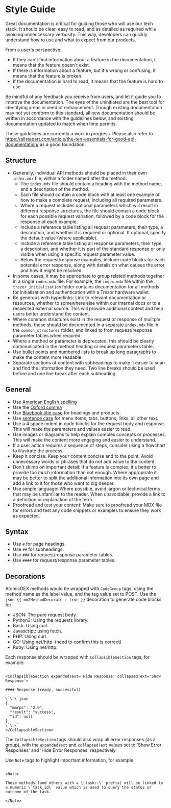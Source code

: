 # Style Guide
Great documentation is critical for guiding those who will use our tech stack. It should be clear, easy to read, and as detailed as required while avoiding unneccessary verbosity. This way, developers can quickly understand how to use and what to expect from our products.

From a user's perspective:
 - If they can't find information about a feature in the documentation, it means that the feature doesn't exist.
 - If there is information about a feature, but it's wrong or confusing, it means that the feature is broken.
 - If the documentation is hard to read, it means that the feature is hard to use.

Be mindful of any feedback you receive from users, and let it guide you to improve the documentation. The eyes of the uninitiated are the best tool for identifying areas in need of enhancement. Though existing documentation may not yet conform to this standard, all new documentation should be written in accordance with the guidelines below, and existing documentation updated to match when time permits.

These guidelines are currently a work in progress. Please also refer to https://alistapart.com/article/the-ten-essentials-for-good-api-documentation/ as a good foundation.


## Structure

 - Generally, individual API methods should be placed in their own `index.mdx` file, within a folder named after the method.
    - The `index.mdx` file should contain a heading with the method name, and a description of the method.
    - Each file should contain a code block with at least one example of how to make a complete request, including all required parameters.
    - Where a request includes optional parameters which will result in different response structures, the file should contain a code block for each possible request variation, followed by a code block for the response of each example.
    - Include a reference table listing all request parameters, their type, a description, and whether it is required or optional. If optional, specify the default value (where applicable).
    - Include a reference table listing all response parameters, their type, a description, and whether it is part of the standard response or only visible when using a specific request parameter value.
    - Below the request/response examples, include code blocks for each potential error response, along with details on what causes the error and how it might be resolved.
 - In some cases, it may be appropriate to group related methods together in a single `index.mdx` file. For example, the `index.mdx` file within the `trezor_initialisation` folder contains documentation for all methods for initialisation and authentication with a Trezor hardware wallet.
 - Be generous with hyperlinks: Link to relevant documentation or resources, whether to somewhere else within our internal docs or to a respected external source. This will provide additional context and help users better understand the content.
 - Where common structures exist in the request or response of mulitple methods, these should be documented in a separate `index.mdx` file in the `common_structures` folder, and linked to from request/response parameter tables when required.
 - Where a method or parameter is deprecated, this should be clearly communicated in the method heading or request parameters table. 
 - Use bullet points and numbered lists to break up long paragraphs to make the content more readable.
 - Separate sections of content with subheadings to make it easier to scan and find the information they need. Two line breaks should be used before and one line break after each subheading.


## General

 - Use [American English spelling](https://www.thefreedictionary.com/American-English-vs-British-English-Spelling.htm)
 - Use the [Oxford comma](https://www.youtube.com/watch?v=xUt7-B8IfxU)
 - Use [Bluebook title case](https://titlecaseconverter.com/rules/#BB) for headings and products.
 - Use [sentence case](https://titlecaseconverter.com/sentence-case/) for menu items, tabs, buttons, links, all other text.
 - Use a 4 space indent in code blocks for the request body and response. This will make the parameters and values easier to read.
 - Use images or diagrams to help explain complex concepts or processes. This will make the content more engaging and easier to understand. 
 - If a user action requires a sequence of steps, consider using a flowchart to illustrate the process.
 - Keep it concise: Keep your content concise and to the point. Avoid unnecessary words or phrases that do not add value to the content.
 - Don't skimp on important detail: If a feature is complex, it's better to provide too much information than not enough. Where appropriate it may be better to split the additional information into its own page and add a link to it for those who want to dig deeper.
 - Use simple language: Where possible, avoid jargon or technical terms that may be unfamiliar to the reader. When unavoidable, provide a link to a definition or explanation of the term.
 - Proofread and test your content: Make sure to proofread your MDX file for errors and test any code snippets or examples to ensure they work as expected.


## Syntax
 - Use `#` for page headings.
 - Use `##` for subheadings.
 - Use `###` for request/response parameter tables.
 - Use `####` for request/response parameter tables.


## Decorations

AtomicDEX methods would be wrapped with `CodeGroup` tags, using the method name as the label value, and the tag value set to POST.
Use the `json {{ mm2MethodDecorate : true }}` decoration to generate code blocks for
 - JSON: The pure request body.
 - Python3: Using the requests library.
 - Bash: Using curl.
 - Javascript: using fetch.
 - PHP: Using curl.
 - GO: Using net/http. (need to confirm this is correct)
 - Ruby: Using net/http. 

Each response should be wrapped with `CollapsibleSection` tags, for example:

```mdx

<CollapsibleSection expandedText='Hide Response' collapsedText='Show Response'>

#### Response (ready, successful)

\`\`\`json
{
  "mmrpc": "2.0",
  "result": "success",
  "id": null
}
\`\`\`
</CollapsibleSection>
```

The `CollapsibleSection` tags should also wrap all error responses (as a group), with the `expandedText` and `collapsedText` values set to 'Show Error Responses' and 'Hide Error Responses' respectively.


Use `Note` tags to highlight important information, for example:

```mdx

<Note>

These methods (and others with a \`task::\` prefix) will be linked to a numeric \`task_id\` value which is used to query the status or outcome of the task.

</Note>
```